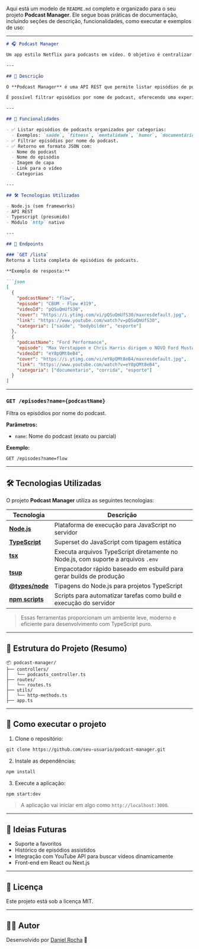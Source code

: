 Aqui está um modelo de `README.md` completo e organizado para o seu projeto **Podcast Manager**. Ele segue boas práticas de documentação, incluindo seções de descrição, funcionalidades, como executar e exemplos de uso:

---

````markdown
# 🎧 Podcast Manager

Um app estilo Netflix para podcasts em vídeo. O objetivo é centralizar episódios de diferentes podcasts, organizados por categorias, facilitando a navegação e descoberta de conteúdos relevantes.

---

## 📌 Descrição

O **Podcast Manager** é uma API REST que permite listar episódios de podcasts em vídeo, categorizados em sessões como saúde, fitness, mentalidade, humor e muito mais.

É possível filtrar episódios por nome de podcast, oferecendo uma experiência semelhante a plataformas de streaming, mas focada em podcasts com vídeo.

---

## 🚀 Funcionalidades

- ✅ Listar episódios de podcasts organizados por categorias:
  - Exemplos: `saúde`, `fitness`, `mentalidade`, `humor`, `documentário`, `esporte`.
- ✅ Filtrar episódios por nome do podcast.
- ✅ Retorno em formato JSON com:
  - Nome do podcast
  - Nome do episódio
  - Imagem de capa
  - Link para o vídeo
  - Categorias

---

## 🛠️ Tecnologias Utilizadas

- Node.js (sem frameworks)
- API REST
- Typescript (presumido)
- Módulo `http` nativo

---

## 🔗 Endpoints

### `GET /lista`
Retorna a lista completa de episódios de podcasts.

**Exemplo de resposta:**

```json
[
  {
    "podcastName": "flow",
    "episode": "CBUM - Flow #319",
    "videoId": "pQSuQmUfS30",
    "cover": "https://i.ytimg.com/vi/pQSuQmUfS30/maxresdefault.jpg",
    "link": "https://www.youtube.com/watch?v=pQSuQmUfS30",
    "categoria": ["saúde", "bodybilder", "esporte"]
  },
  {
    "podcastName": "Ford Performance",
    "episode": "Max Verstappen e Chris Harris dirigem o NOVO Ford Mustang GTD!",
    "videoId": "eY8pQMt8eB4",
    "cover": "https://i.ytimg.com/vi/eY8pQMt8eB4/maxresdefault.jpg",
    "link": "https://www.youtube.com/watch?v=eY8pQMt8eB4",
    "categoria": ["documentario", "corrida", "esporte"]
  }
]
````

---

### `GET /episodes?name={podcastName}`

Filtra os episódios por nome do podcast.

**Parâmetros:**

* `name`: Nome do podcast (exato ou parcial)

**Exemplo:**

```
GET /episodes?name=flow
```

---

## 🛠️ Tecnologias Utilizadas

O projeto **Podcast Manager** utiliza as seguintes tecnologias:

| Tecnologia                                                         | Descrição                                                                         |
| ------------------------------------------------------------------ | --------------------------------------------------------------------------------- |
| [**Node.js**](https://nodejs.org/)                                 | Plataforma de execução para JavaScript no servidor                                |
| [**TypeScript**](https://www.typescriptlang.org/)                  | Superset do JavaScript com tipagem estática                                       |
| [**tsx**](https://github.com/esbuild-kit/tsx)                      | Executa arquivos TypeScript diretamente no Node.js, com suporte a arquivos `.env` |
| [**tsup**](https://tsup.egoist.dev/)                               | Empacotador rápido baseado em esbuild para gerar builds de produção               |
| [**@types/node**](https://www.npmjs.com/package/@types/node)       | Tipagens do Node.js para projetos TypeScript                                      |
| [**npm scripts**](https://docs.npmjs.com/cli/v9/using-npm/scripts) | Scripts para automatizar tarefas como build e execução do servidor                |

> Essas ferramentas proporcionam um ambiente leve, moderno e eficiente para desenvolvimento com TypeScript puro.

---

## 📁 Estrutura do Projeto (Resumo)

```
📦 podcast-manager/
├── controllers/
│   └── podcasts_controller.ts
├── routes/
│   └── routes.ts
├── utils/
│   └── http-methods.ts
├── app.ts
```

---

## 🧪 Como executar o projeto

1. Clone o repositório:

```bash
git clone https://github.com/seu-usuario/podcast-manager.git
```

2. Instale as dependências:

```bash
npm install
```

3. Execute a aplicação:

```bash
npm start:dev
```

> A aplicação vai iniciar em algo como `http://localhost:3000`.

---

## 🧠 Ideias Futuras

* Suporte a favoritos
* Histórico de episódios assistidos
* Integração com YouTube API para buscar vídeos dinamicamente
* Front-end em React ou Next.js

---

## 📄 Licença

Este projeto está sob a licença MIT.

---

## 🙋‍♂️ Autor

Desenvolvido por [Daniel Rocha](https://github.com/daniellrocha) 🚀



